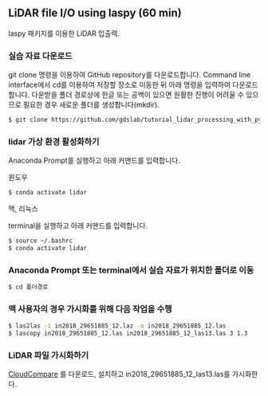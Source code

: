 
## LiDAR file I/O using laspy (60 min)

laspy 패키지를 이용한 LiDAR 입출력.

### 실습 자료 다운로드

git clone 명령을 이용하여 GitHub repository를 다운로드합니다. Command line interface에서 cd를 이용하여 저장할 장소로 이동한 뒤 아래 명령을 입력하여 다운로드합니다. 다운받을 폴더 경로상에 한글 또는 공백이 있으면 원활한 진행이 어려울 수 있으므로 필요한 경우 새로운 폴더를 생성합니다(mkdir).

```bash
$ git clone https://github.com/gdslab/tutorial_lidar_processing_with_python.git
```
### lidar 가상 환경 활성화하기

Anaconda Prompt를 실행하고 아래 커맨드를 입력합니다.

윈도우
```bash
$ conda activate lidar
```

맥, 리눅스

terminal을 실행하고 아래 커맨드를 입력합니다.
```bash
$ source ~/.bashrc
$ conda activate lidar
```

### Anaconda Prompt 또는 terminal에서 실습 자료가 위치한 폴더로 이동

```bash
$ cd 폴더경로
```

### 맥 사용자의 경우 가시화를 위해 다음 작업을 수행

```bash
$ las2las -i in2018_29651885_12.laz -o in2018_29651885_12.las
$ lascopy in2018_29651885_12.las in2018_29651885_12_las13.las 3 1.3
```

### LiDAR 파일 가시화하기

[CloudCompare](https://www.danielgm.net/cc/) 를 다운로드, 설치하고 in2018_29651885_12_las13.las를 가시화한다.
